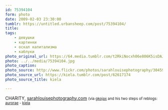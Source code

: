 ```yaml
---
id: 75394104
form: photo
date: 2009-02-03 23:30:00
tumblr: https://untitled.urbansheep.com/post/75394104/
title:
tags:
    - девушки
    - картинки
    - оскал капитализма
    - каблуки
photo_original_url: https://64.media.tumblr.com/t2RkiNocxh06e806K5isDAJko1_400.jpg
photo: ../../media/75394104.jpg
photo_caption:
photo_source: http://www.flickr.com/photos/sarahlouisephotography/3045982209/
photo_source_url: https://kiela.tumblr.com/post/62617174
photo_source_title: kiela

---
```


<p>CHARITY, <a href="http://flickr.com/photos/sarahlouisephotography">sarahlouisephotography.com</a> <small>(via <a href="http://gkojax.tumblr.com/post/75333298">gkojax</a> and his two steps of reblogs: <a href="http://aurorae.tumblr.com/post/62640247/kiela-charity-via-sarahlouisephotography-com">aurorae</a> - <a href="http://kiela.tumblr.com/post/62617174/charity-via-sarahlouisephotography-com">kiela</a></small></p>
